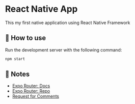 # React Native App

This my first native application using React Native Framework 

## 🚀 How to use
Run the development server with the following command:
```sh
npm start
```

## 📝 Notes

- [Expo Router: Docs](https://expo.github.io/router)
- [Expo Router: Repo](https://github.com/expo/router)
- [Request for Comments](https://github.com/expo/router/discussions/1)
